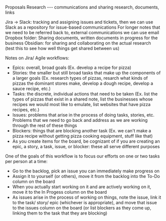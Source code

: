 Proposals
Research --- communications and sharing research, documents, links

Jira -> Slack: tracking and assigning issues and tickets, then we can use Slack as a repository for issue-based communications
For longer notes that we need to be referred back to, external communications we can use email
Dropbox folder: Sharing documents, written documents in progress for the business
Obsidian: for sharing and collaborating on the actual research (test this to see how well things get shared between us)

Notes on Jira/ Agile workflows:
 - Epics: overall, broad goals (Ex. develop a recipe for pizza)
 - Stories: the smaller but still broad tasks that make up the components of a larger goals (Ex. research types of pizzas, resarch what kinds of
     pizzas the dominant stores make, develop a dough recipe, develop a sauce recipe, etc.)
 - Tasks: the discrete, individual actions that need to be taken (Ex. list the types of pizzas that exist in a shared note, list the businesses whose
     recipes we would most like to emulate, list websites that have pizza recipes, etc.)
 - Issues: problems that arise in the process of doing tasks, stories, etc. Problems that we need to go back and address as we are working through the
     rest of these things
 - Blockers: things that are blocking another task (Ex. we can't make a pizza recipe without getting pizza cooking equipment, stuff like that)
 - As you create items for the board, be cognizant of if you are creating an epic, a story, a task, issue, or blocker: these all serve different purposes

One of the goals of this workflow is to focus our efforts on one or two tasks per person at a time:
 - Go to the backlog, pick an issue you can immediately make progress on
 - Assign it to yourself (or others), move it from the backlog into the To-Do column on the board
 - When you actually start working on it and are actively working on it, move it to the In Progess column on the board
 - As issues arise in the process of working on things, note the issue, link it to the task/ story/ epic (whichever is appropriate), and move that
     issue to the issues column on the board (or list blockers as they come up, linking them to the task that they are blocking)


















